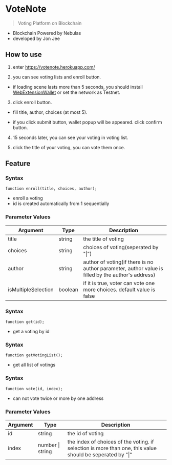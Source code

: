 # VoteNote

> Voting Platform on Blockchain

* Blockchain Powered by Nebulas
* developed by Jon Jee

## How to use
1. enter https://votenote.herokuapp.com/

2. you can see voting lists and enroll button.

- if loading scene lasts more than 5 seconds, you should install [WebExtensionWallet](https://github.com/ChengOrangeJu/WebExtensionWallet) or set the network as Testnet.

3. click enroll button.

- fill title, author, choices (at most 5).

- if you click submit button, wallet popup will be appeared. click confirm button.

4. 15 seconds later, you can see your voting in voting list.

5. click the title of your voting, you can vote them once.

## Feature

### Syntax
```
function enroll(title, choices, author);
```
* enroll a voting
* id is created automatically from 1 sequentially

### Parameter Values
|Argument|Type  |Description|
|--------|------|-----------|
|title   |string|the title of voting|
|choices |string|choices of voting(seperated by "\|")|
|author  |string|author of voting(if there is no author parameter, author value is filled by the author's address)|
|isMultipleSelection|boolean|if it is true, voter can vote one more choices. default value is false|

### Syntax
```
function get(id);
```
* get a voting by id

### Syntax
```
function getVotingList();
```
* get all list of votings

### Syntax
```
function vote(id, index);
```
* can not vote twice or more by one address

### Parameter Values
|Argument|Type            |Description|
|--------|----------------|-----------|
|id      |string          |the id of voting|
|index   |number \| string|the index of choices of the voting. if selection is more than one, this value should be seperated by "\|"|
